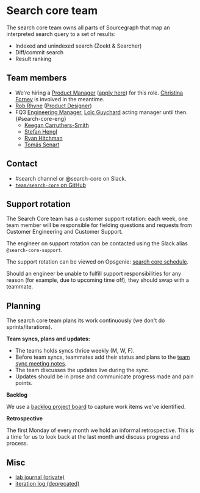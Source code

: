 # Search core team

The search core team owns all parts of Sourcegraph that map an interpreted search query to a set of results:

- Indexed and unindexed search (Zoekt & Searcher)
- Diff/commit search
- Result ranking

## Team members

- We're hiring a [Product Manager](../../../product/roles/index.md#product-manager) ([apply here](https://boards.greenhouse.io/sourcegraph91/jobs/4013257004)) for this role. [Christina Forney](../../../company/team/index.md#christina-forney-she-her) is involved in the meantime.
- [Rob Rhyne](../../../company/team/index.md#rob-rhyne) ([Product Designer](../../../product/roles/index.md#product-designer))
- FQ3 [Engineering Manager](../../roles.md#engineering-manager), [Loïc Guychard](../../../company/team/index.md#loïc-guychard) acting manager until then. {#search-core-eng}
  - [Keegan Carruthers-Smith](../../../company/team/index.md#keegan-carruthers-smith)
  - [Stefan Hengl](../../../company/team/index.md#stefan-hengl-he-him)
  - [Ryan Hitchman](../../../company/team/index.md#ryan-hitchman)
  - [Tomás Senart](../../../company/team/index.md#tomás-senart)

## Contact

- #search channel or @search-core on Slack.
- [`team/search-core` on GitHub](https://github.com/orgs/sourcegraph/teams/search-core)

## Support rotation

The Search Core team has a customer support rotation: each week, one team member will be responsible for fielding questions and requests from Customer Engineering and Customer Support.

The engineer on support rotation can be contacted using the Slack alias `@search-core-support`.

The support rotation can be viewed on Opsgenie: [search core schedule](https://sourcegraph.app.opsgenie.com/teams/dashboard/1cc52380-1d71-420e-9c80-2ccb161c648c/main).

Should an engineer be unable to fulfill support responsibilities for any reason (for example, due to upcoming time off), they should swap with a teammate.

## Planning

The search core team plans its work continuously (we don't do sprints/iterations).

**Team syncs, plans and updates:**

- The teams holds syncs thrice weekly (M, W, F).
- Before team syncs, teammates add their status and plans to the [team sync meeting notes](https://docs.google.com/document/d/1cTdGC4jBK7aEnb9ChzCLYHVGBpRRMNYGdUUPYVPIWHo/edit#).
- The team discusses the updates live during the sync.
- Updates should be in prose and communicate progress made and pain points.

**Backlog**

We use a [backlog project board](https://github.com/orgs/sourcegraph/projects/204/views/3?layout=board) to capture work items we've identified.

**Retrospective**

The first Monday of every month we hold an informal retrospective. This is a time for us to look back at the last month and discuss progress and process.

## Misc

- [lab journal (private)](https://github.com/sourcegraph/search-scratch/blob/master/2021/journal.org)
- [iteration log (deprecated)](./iteration_log.md)
